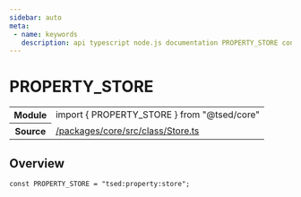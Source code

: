 ```yaml
---
sidebar: auto
meta:
 - name: keywords
   description: api typescript node.js documentation PROPERTY_STORE const
---
```

# PROPERTY_STORE <Badge text="Constant" type="const"/>
<!-- Summary -->
<section class="symbol-info"><table class="is-full-width"><tbody><tr><th>Module</th><td><div class="lang-typescript"><span class="token keyword">import</span> { PROPERTY_STORE }&nbsp;<span class="token keyword">from</span>&nbsp;<span class="token string">"@tsed/core"</span></div></td></tr><tr><th>Source</th><td><a href="https://github.com/Romakita/ts-express-decorators/blob/v5.0.2/packages/core/src/class/Store.ts#L0-L0">/packages/core/src/class/Store.ts</a></td></tr></tbody></table></section>

<!-- Overview -->
## Overview


<pre><code class="typescript-lang "><span class="token keyword">const</span> PROPERTY_STORE<span class="token punctuation"> = </span>"tsed<span class="token punctuation">:</span>property<span class="token punctuation">:</span>store"<span class="token punctuation">;</span></code></pre>